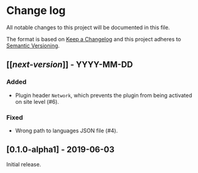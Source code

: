 # Change log
All notable changes to this project will be documented in this file.

The format is based on [Keep a Changelog](http://keepachangelog.com/)
and this project adheres to [Semantic Versioning](http://semver.org/).

## [[*next-version*]] - YYYY-MM-DD
### Added
- Plugin header `Network`, which prevents the plugin from being activated on site level (#6).

### Fixed
- Wrong path to languages JSON file (#4).

## [0.1.0-alpha1] - 2019-06-03
Initial release.
